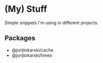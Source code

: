 # (My) Stuff

Simple snippets I'm using in different projects. 

## Packages

- @jurijtokarski/cache
- @jurijtokarski/times